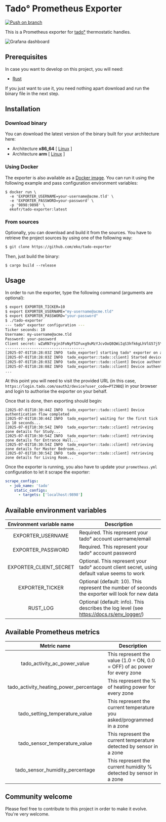 # Tado° Prometheus Exporter

[![Push on branch](https://github.com/eko/tado-exporter/actions/workflows/master.yml/badge.svg)](https://github.com/eko/tado-exporter/actions/workflows/master.yml)

This is a Prometheus exporter for [tado°](https://www.tado.com/) thermostatic handles.

![Grafana dashboard](https://raw.githubusercontent.com/eko/tado-exporter/master/misc/screenshot.jpg)

## Prerequisites

In case you want to develop on this project, you will need:

* [Rust](https://www.rust-lang.org/)

If you just want to use it, you need nothing apart download and run the binary file in the next step.

## Installation

### Download binary

You can download the latest version of the binary built for your architecture here:

* Architecture **x86_64** [
    [Linux](https://github.com/eko/tado-exporter/releases/latest/download/tado-exporter-v0.0.3-x86_64-unknown-linux-gnu.tar.gz)
]
* Architecture **arm** [
    [Linux](https://github.com/eko/tado-exporter/releases/latest/download/tado-exporter-v0.0.3-arm-unknown-linux-gnueabihf.tar.gz)
]

### Using Docker

The exporter is also available as a [Docker image](https://hub.docker.com/r/ekofr/tado-exporter).
You can run it using the following example and pass configuration environment variables:

```
$ docker run \
  -e 'EXPORTER_USERNAME=your-username@acme.tld' \
  -e 'EXPORTER_PASSWORD=your-password' \
  -p '9898:9898' \
  ekofr/tado-exporter:latest
```

### From sources

Optionally, you can download and build it from the sources. You have to retrieve the project sources by using one of the following way:
```bash
$ git clone https://github.com/eko/tado-exporter
```

Then, just build the binary:

```
$ cargo build --release
```

## Usage

In order to run the exporter, type the following command (arguments are optional):

```bash
$ export EXPORTER_TICKER=10
$ export EXPORTER_USERNAME="my-username@acme.tld"
$ export EXPORTER_PASSWORD="your-password"
$ ./tado-exporter
--- tado° exporter configuration ---
Ticker seconds: 10
Username: my-username@acme.tld
Password: your-password
Client secret: wZaRN7rpjn3FoNyF5IFuxg9uMzYJcvOoQ8QWiIqS3hfk6gLhVlG57j5YNoZL2Rtc
------------------------------------
[2025-07-01T10:28:03Z INFO  tado_exporter] starting tado° exporter on address: 0.0.0.0:9898
[2025-07-01T10:28:03Z INFO  tado_exporter::tado::client] Started device authentication flow with URL https://login.tado.com/oauth2/device?user_code=PTZ9BQ
[2025-07-01T10:28:03Z INFO  tado_exporter::tado::client] Device authentication flow still pending, will retry
[2025-07-01T10:28:08Z INFO  tado_exporter::tado::client] Device authentication flow still pending, will retry
...
```

At this point you will need to visit the provided URL (in this case, `https://login.tado.com/oauth2/device?user_code=PTZ9BQ`) in your browser and login to authorise the exporter on your behalf.

Once that is done, then exporting should begin:

```
[2025-07-01T10:30:44Z INFO  tado_exporter::tado::client] Device authentication flow completed
[2025-07-01T10:30:44Z INFO  tado_exporter] waiting for the first tick in 10 seconds...
[2025-07-01T10:30:54Z INFO  tado_exporter::tado::client] retrieving zone details for Study...
[2025-07-01T10:30:54Z INFO  tado_exporter::tado::client] retrieving zone details for Entrance Hall...
[2025-07-01T10:30:54Z INFO  tado_exporter::tado::client] retrieving zone details for Master Bedroom...
[2025-07-01T10:30:54Z INFO  tado_exporter::tado::client] retrieving zone details for Living Room...
```

Once the exporter is running, you also have to update your `prometheus.yml` configuration to let it scrape the exporter:

```yaml
scrape_configs:
  - job_name: 'tado'
    static_configs:
      - targets: ['localhost:9898']
```

## Available environment variables

| Environment variable name    | Description                                                                                |
|:----------------------------:|--------------------------------------------------------------------------------------------|
| EXPORTER_USERNAME      | Required. This represent your tado° account username/email                                       |
| EXPORTER_PASSWORD      | Required. This represent your tado° account password                                             |
| EXPORTER_CLIENT_SECRET | Optional. This represent your tado° account client secret, using default value seems to work     |
| EXPORTER_TICKER        | Optional (default: 10). This represent the number of seconds the exporter will look for new data |
| RUST_LOG               | Optional (default: info). This describes the log level (see https://docs.rs/env_logger/)         |

## Available Prometheus metrics

| Metric name                  | Description                                                                                |
|:----------------------------:|--------------------------------------------------------------------------------------------|
| tado_activity_ac_power_value           | This represent the value (1.0 = ON, 0.0 = OFF) of ac power for every zone        |
| tado_activity_heating_power_percentage | This represent the % of heating power for every zone                             |
| tado_setting_temperature_value         | This represent the current temperature you asked/programmed in a zone            |
| tado_sensor_temperature_value          | This represent the current temperature detected by sensor in a zone              |
| tado_sensor_humidity_percentage        | This represent the current humidity % detected by sensor in a zone               |

## Community welcome

Please feel free to contribute to this project in order to make it evolve. You're very welcome.
